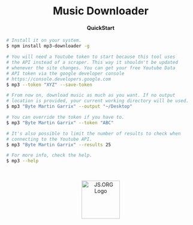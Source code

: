 
<h1 align="center">Music Downloader</h1>
<h4 align="center">QuickStart</h4>

```sh
# Install it on your system.
$ npm install mp3-downloader -g

# You will need a Youtube token to start because this tool uses
# the API instead of a scraper. This way it shouldn't be updated
# whenever the site changes. You can get your free Youtube Data
# API token via the google developer console
# https://console.developers.google.com
$ mp3 --token "XYZ" --save-token

# From now on, download music as much as you want. If no output
# location is provided, your current working directory will be used.
$ mp3 "Byte Martin Garrix" --output "~/Desktop"

# You can override the token if you have to.
$ mp3 "Byte Martin Garrix" --token "ABC"

# It's also possible to limit the number of results to check when
# connecting to the Youtube API.
$ mp3 "Byte Martin Garrix" --results 25

# For more info, check the help.
$ mp3 --help
```
<br />
<p align="center">
  <a href="https://js.org" target="_blank" title="JS.ORG | JavaScript Community">
  <img src="https://logo.js.org/dark_horz.png" width="102" alt="JS.ORG Logo"/></a>
</p>
